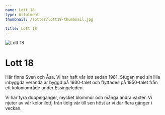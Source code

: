 ```yaml
---
name: Lott 18
type: Allotment
thumbnail: /lotter/lott18-thumbnail.jpg

title: Lott 18
---
```

![Lott 18](/lotter/lott18.jpg#left)

# Lott 18

Här finns Sven och Åsa.  Vi har haft vår lott sedan 1981. Stugan med sin lilla inbyggda veranda är byggd på 1930-talet och flyttades på 1950-talet från ett koloniområde under Essingeleden.

Vi har fyra doppelgänger, mycket blommor och många andra växter. Vi njuter av vår kolonilott, från tidig vår till sen höst är vi där flera gånger i veckan.
